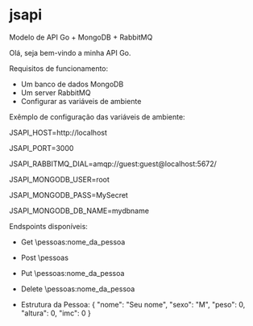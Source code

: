 # jsapi
Modelo de API Go + MongoDB + RabbitMQ

Olá, seja bem-vindo a minha API Go.

Requisitos de funcionamento:
- Um banco de dados MongoDB
- Um server RabbitMQ
- Configurar as variáveis de ambiente

Exêmplo de configuração das variáveis de ambiente:

JSAPI_HOST=http://localhost

JSAPI_PORT=3000

JSAPI_RABBITMQ_DIAL=amqp://guest:guest@localhost:5672/

JSAPI_MONGODB_USER=root

JSAPI_MONGODB_PASS=MySecret

JSAPI_MONGODB_DB_NAME=mydbname

Endspoints disponíveis:
- Get
\pessoas\:nome_da_pessoa
- Post
\pessoas
- Put
\pessoas\:nome_da_pessoa
- Delete
\pessoas\:nome_da_pessoa

- Estrutura da Pessoa:
{
    "nome": "Seu nome",
    "sexo": "M",
    "peso": 0,
    "altura": 0,
    "imc": 0
}
